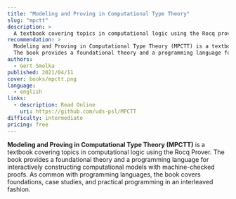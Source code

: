 ```yaml
---
title: "Modeling and Proving in Computational Type Theory"
slug: "mpctt"
description: >
  A textbook covering topics in computational logic using the Rocq prover, including foundations, canonical case studies, and practical programming.
recommendation: >
  Modeling and Proving in Computational Type Theory (MPCTT) is a textbook covering topics in computational logic using the Rocq Prover.
  The book provides a foundational theory and a programming language for interactively constructing computational models with machine-checked proofs. As common with programming languages, the book covers foundations, case studies, and practical programming in an interleaved fashion.
authors:
  - Gert Smolka
published: 2021/04/11
cover: books/mpctt.png
language:
  - english
links:
  - description: Read Online
    uri: https://github.com/uds-psl/MPCTT
difficulty: intermediate
pricing: free
---
```


**Modeling and Proving in Computational Type Theory (MPCTT)** is a textbook covering topics in computational logic using the Rocq Prover.
The book provides a foundational theory and a programming language for interactively constructing computational models with machine-checked proofs. As common with programming languages, the book covers foundations, case studies, and practical programming in an interleaved fashion.
